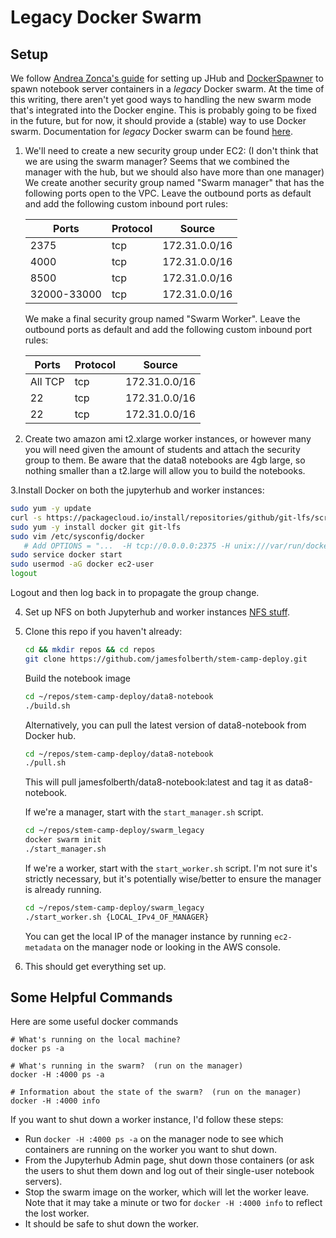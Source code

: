 # Legacy Docker Swarm
## Setup
We follow [Andrea Zonca's guide](https://zonca.github.io/2016/05/jupyterhub-docker-swarm.html) for setting up JHub and [DockerSpawner](https://github.com/jupyterhub/dockerspawner) to spawn notebook server containers in a <i>legacy</i> Docker swarm.
At the time of this writing, there aren't yet good ways to handling the new swarm mode that's integrated into the Docker engine.
This is probably going to be fixed in the future, but for now, it should provide a (stable) way to use Docker swarm.
Documentation for <i>legacy</i> Docker swarm can be found [here](https://docs.docker.com/swarm/overview/).

1. We'll need to create a new security group under EC2:
  (I don't think that we are using the swarm manager? Seems that we combined the manager with the hub, but we should also have more than one manager) We create another security group named "Swarm manager" that has the following ports open to the VPC. Leave the outbound ports as default and add the following custom inbound port rules:
  
      |Ports |	Protocol	| Source |
      |------|----------|--------|
      |2375	| tcp	| 172.31.0.0/16 |
      |4000	| tcp	| 172.31.0.0/16 |
      |8500| tcp	| 172.31.0.0/16 |
      |32000-33000| tcp	| 172.31.0.0/16 |

   We make a final security group named "Swarm Worker". Leave the outbound ports as default and add the following custom inbound port rules:
   
      |Ports |	Protocol	| Source |
      |------|----------|--------|
      |All TCP	| tcp	| 172.31.0.0/16 |
      |22	| tcp	| 172.31.0.0/16 |
      |22 | tcp	| 172.31.0.0/16 |

2. Create two amazon ami t2.xlarge worker instances, or however many you will need given the amount of students and attach the security group to them. Be aware that the data8 notebooks are 4gb large, so nothing smaller than a t2.large will allow you to build the notebooks.
 
3.Install Docker on both the jupyterhub and worker instances:
   ```bash
   sudo yum -y update
   curl -s https://packagecloud.io/install/repositories/github/git-lfs/script.rpm.sh | sudo bash
   sudo yum -y install docker git git-lfs
   sudo vim /etc/sysconfig/docker
      # Add OPTIONS = "...  -H tcp://0.0.0.0:2375 -H unix:///var/run/docker.sock"
   sudo service docker start
   sudo usermod -aG docker ec2-user
   logout
   ```

   Logout and then log back in to propagate the group change.

4. Set up NFS on both Jupyterhub and worker instances [NFS stuff](../nfs/README.md).

5. Clone this repo if you haven't already:
   ```bash
   cd && mkdir repos && cd repos
   git clone https://github.com/jamesfolberth/stem-camp-deploy.git
   ```

   Build the notebook image
   ```bash
   cd ~/repos/stem-camp-deploy/data8-notebook
   ./build.sh
   ```

   Alternatively, you can pull the latest version of data8-notebook from Docker hub.
   ```bash
   cd ~/repos/stem-camp-deploy/data8-notebook
   ./pull.sh
   ```
   This will pull jamesfolberth/data8-notebook:latest and tag it as data8-notebook.


   If we're a manager, start with the `start_manager.sh` script.
   ```bash
   cd ~/repos/stem-camp-deploy/swarm_legacy
   docker swarm init
   ./start_manager.sh
   ```

   If we're a worker, start with the `start_worker.sh` script.
   I'm not sure it's strictly necessary, but it's potentially wise/better to ensure the manager is already running.
   ```bash
   cd ~/repos/stem-camp-deploy/swarm_legacy
   ./start_worker.sh {LOCAL_IPv4_OF_MANAGER}
   ```

   You can get the local IP of the manager instance by running `ec2-metadata` on the manager node or looking in the AWS console.

6.  This should get everything set up.

## Some Helpful Commands
Here are some useful docker commands

```
# What's running on the local machine?
docker ps -a

# What's running in the swarm?  (run on the manager)
docker -H :4000 ps -a

# Information about the state of the swarm?  (run on the manager)
docker -H :4000 info
```

If you want to shut down a worker instance, I'd follow these steps:
* Run `docker -H :4000 ps -a` on the manager node to see which containers are running on the worker you want to shut down.
* From the Jupyterhub Admin page, shut down those containers (or ask the users to shut them down and log out of their single-user notebook servers).
* Stop the swarm image on the worker, which will let the worker leave.
  Note that it may take a minute or two for `docker -H :4000 info` to reflect the lost worker.
* It should be safe to shut down the worker.
